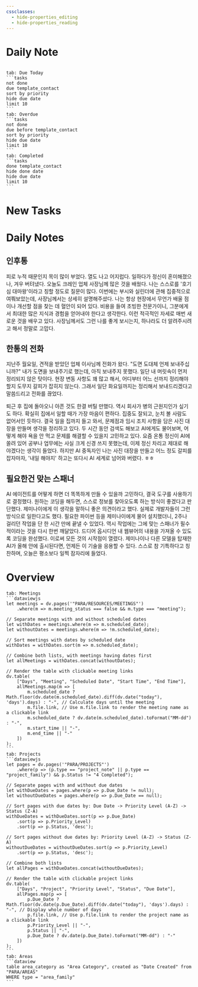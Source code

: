 ```yaml
---
cssclasses:
  - hide-properties_editing
  - hide-properties_reading
---
```

# Daily Note
```calendar-nav
```
````tabs
tab: Due Today
```tasks
not done
due template_contact
sort by priority
hide due date
limit 10
```
tab: Overdue
```tasks 
not done 
due before template_contact
sort by priority
hide due date
limit 10
```
tab: Completed
```tasks
done template_contact
hide done date
hide due date
limit 10
```
````
# New Tasks


# Daily Notes

## 인후통

피로 누적 때문인지 목이 많이 부었다. 열도 나고 어지럽다. 일하다가 정신이 혼미해졌으나, 겨우 버텨냈다. 오늘도 크레인 업체 사장님께 많은 것을 배웠다. 나는 스스로를 '호기심 대마왕'이라고 칭할 정도로 질문이 많다. 이번에는 부시와 실린더에 관해 집중적으로 여쭤보았는데, 사장님께서는 상세히 설명해주셨다. 나는 항상 현장에서 무언가 배울 점이나 개선할 점을 찾는 데 혈안이 되어 있다. 비용을 들여 초빙한 전문가이니, 그분에게서 최대한 많은 지식과 경험을 얻어내야 한다고 생각한다. 이런 적극적인 자세로 매번 새로운 것을 배우고 있다. 사장님께서도 그런 나를 좋게 보시는지, 하나라도 더 알려주시려고 해서 정말로 고맙다.

## 한통의 전화

지난주 월요일, 견적을 받았던 업체 이사님께 전화가 왔다. "도면 도대체 언제 보내주십니까?" 내가 도면을 보내주기로 했는데, 아직 보내주지 못했다. 일단 내 머릿속이 먼저 정리되지 않은 탓이다. 현장 변동 사항도 꽤 많고 해서, 어디부터 어느 선까지 정리해야 할지 도무지 갈피가 잡히지 않는다. 그래서 일단 화요일까지는 정리해서 보내드리겠다고 말씀드리고 전화를 끊었다.

퇴근 후 집에 돌아오니 아픈 것도 한결 버틸 만했다. 역시 회사가 병의 근원지인가 싶기도 하다. 확실히 집에서 일할 때가 가장 마음이 편하다. 집중도 잘되고, 눈치 볼 사람도 없어서인 듯하다. 결국 일을 집까지 들고 와서, 문제점과 임시 조치 사항을 담은 사진 대장을 만들며 생각을 정리하고 있다. 두 시간 동안 검색도 해보고 AI에게도 물어보며, 어떻게 해야 욕을 안 먹고 문제를 해결할 수 있을지 고민하고 있다. 요즘 온통 정신이 AI에 쏠려 있어 공부나 업무에는 사실 크게 신경 쓰지 못했는데, 이제 정신 차리고 제대로 해야겠다는 생각이 들었다. 하지만 AI 중독자인 나는 사진 대장을 만들고 어느 정도 갈피를 잡자마자, '내일 해야지' 하고는 또다시 AI 세계로 넘어와 버렸다. ㅎㅎ
## 필요한건 맞는 스패너

AI 에이전트를 어떻게 하면 더 똑똑하게 만들 수 있을까 고민하다, 결국 도구를 사용하기로 결정했다. 원하는 코딩을 해두면, 스스로 정보를 찾아오도록 하는 방식이 좋겠다고 판단했다. 제미나이에게 이 생각을 말하니 좋은 의견이라고 했다. 실제로 개발자들이 그런 방식으로 일한다고도 했다. 필요한 파이썬 등을 제미나이에게 물어 설치했더니, 2주나 걸리던 작업을 단 한 시간 만에 끝낼 수 있었다. 역시 작업에는 그에 맞는 스패너가 필수적이라는 것을 다시 한번 깨달았다. 드디어 옵시디언 내 웹뷰어의 내용을 가져올 수 있도록 코딩을 완성했다. 이로써 모든 것의 시작점이 열렸다. 제미나이나 다른 모델을 탑재한 AI가 올해 안에 출시된다면, 언제든 이 기술을 응용할 수 있다. 스스로 참 기특하다고 칭찬하며, 오늘은 평소보다 일찍 잠자리에 들었다.
 





# Overview

````tabs
tab: Meetings
```dataviewjs
let meetings = dv.pages('"PARA/RESOURCES/MEETINGS"')
    .where(m => m.meeting_status === false && m.type === "meeting");

// Separate meetings with and without scheduled dates
let withDates = meetings.where(m => m.scheduled_date);
let withoutDates = meetings.where(m => !m.scheduled_date);

// Sort meetings with dates by scheduled date
withDates = withDates.sort(m => m.scheduled_date);

// Combine both lists, with meetings having dates first
let allMeetings = withDates.concat(withoutDates);

// Render the table with clickable meeting links
dv.table(
    ["Days", "Meeting", "Scheduled Date", "Start Time", "End Time"],
    allMeetings.map(m => [
        m.scheduled_date ? Math.floor(dv.date(m.scheduled_date).diff(dv.date("today"), 'days').days) : "-", // Calculate days until the meeting
        m.file.link, // Use m.file.link to render the meeting name as a clickable link
        m.scheduled_date ? dv.date(m.scheduled_date).toFormat("MM-dd") : "-",
        m.start_time || "-",
        m.end_time || "-"
    ])
);
```
tab: Projects
```dataviewjs
let pages = dv.pages('"PARA/PROJECTS"')
    .where(p => (p.type == "project_note" || p.type == "project_family") && p.Status != "4 Completed");

// Separate pages with and without due dates
let withDueDates = pages.where(p => p.Due_Date != null);
let withoutDueDates = pages.where(p => p.Due_Date == null);

// Sort pages with due dates by: Due Date -> Priority Level (A-Z) -> Status (Z-A)
withDueDates = withDueDates.sort(p => p.Due_Date)
    .sort(p => p.Priority_Level)
    .sort(p => p.Status, 'desc');

// Sort pages without due dates by: Priority Level (A-Z) -> Status (Z-A)
withoutDueDates = withoutDueDates.sort(p => p.Priority_Level)
    .sort(p => p.Status, 'desc');

// Combine both lists
let allPages = withDueDates.concat(withoutDueDates);

// Render the table with clickable project links
dv.table(
    ["Days", "Project", "Priority Level", "Status", "Due Date"],
    allPages.map(p => [
        p.Due_Date ? Math.floor(dv.date(p.Due_Date).diff(dv.date("today"), 'days').days) : "-", // Display whole number of days
        p.file.link, // Use p.file.link to render the project name as a clickable link
        p.Priority_Level || "-",
        p.Status || "-",
        p.Due_Date ? dv.date(p.Due_Date).toFormat("MM-dd") : "-"
    ])
);
```
tab: Areas
```dataview
table area_category as "Area Category", created as "Date Created" from "PARA/AREAS"
WHERE type = "area_family"
```
````


